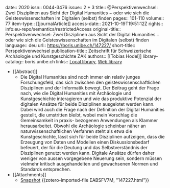 date:: 2020
issn:: 0044-3476
issue:: 2 + 3
title:: @Perspektivenwechsel: Zwei Disziplinen aus Sicht der Digital Humanities − oder wie sich die Geisteswissenschaften im Digitalen (selbst) finden
pages:: 101-110
volume:: 77
item-type:: [[journalArticle]]
access-date:: 2021-10-19T19:51:12Z
rights:: info:eu-repo/semantics/restrictedAccess
original-title:: Perspektivenwechsel: Zwei Disziplinen aus Sicht der Digital Humanities − oder wie sich die Geisteswissenschaften im Digitalen (selbst) finden
language:: deu
url:: https://boris.unibe.ch/147227/
short-title:: Perspektivenwechsel
publication-title:: Zeitschrift für Schweizerische Archäologie und Kunstgeschichte ZAK
authors:: [[Tobias Hodel]]
library-catalog:: boris.unibe.ch
links:: [Local library](zotero://select/groups/2386895/items/6ASEJI99), [Web library](https://www.zotero.org/groups/2386895/items/6ASEJI99)

- [[Abstract]]
	- Die Digital Humanities sind noch immer ein relativ junges Forschungsfeld, das sich zwischen den geisteswissenschaftlichen Disziplinen und der Informatik bewegt. Der Beitrag geht der Frage nach, wie die Digital Humanities mit Archäologie und Kunstgeschichte interagieren und wie das produktive Potenzial der digitalen Ansätze für beide Disziplinen ausgelotet werden kann. Dabei wird auch die Frage nach der Definition der Digital Humanities gestellt, die umstritten bleibt, wobei mein Vorschlag die Gemeinsamkeit in praxis- bezogenen Anwendungen als Klammer herausarbeitet. Obwohl die Archäologie scheinbar näher an naturwissenschaftlichen Verfahren steht als etwa die Kunstgeschichte, lässt sich für beide Disziplinen aufzeigen, dass die Erzeugung von Daten und Modellen einen Diskussionsbedarf befeuert, der für die Deutung und das Selbstverständnis der Disziplinen genutzt werden kann. Digitale Ansätze dürfen daher weniger von aussen vorgegebene Neuerung sein, sondern müssen vielmehr kritisch ausgehandelten und gewachsenen Normen und Standards entsprechen.
- [[Attachments]]
	- [Snapshot](https://boris.unibe.ch/147227/) {{zotero-imported-file EABSFV7M, "147227.html"}}